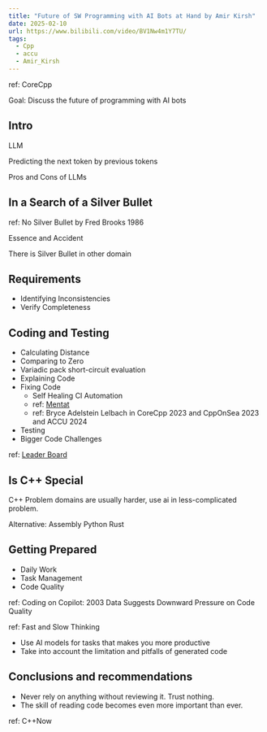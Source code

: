 ```yaml
---
title: "Future of SW Programming with AI Bots at Hand by Amir Kirsh"
date: 2025-02-10
url: https://www.bilibili.com/video/BV1Nw4m1Y7TU/
tags:
  - Cpp
  - accu
  - Amir_Kirsh
---
```


ref: CoreCpp

Goal: Discuss the future of programming with AI bots

## Intro

LLM

Predicting the next token by previous tokens

Pros and Cons of LLMs

## In a Search of a Silver Bullet

ref: No Silver Bullet by Fred Brooks 1986

Essence and Accident

There is Silver Bullet in other domain

## Requirements

- Identifying Inconsistencies
- Verify Completeness

## Coding and Testing

- Calculating Distance
- Comparing to Zero
- Variadic pack short-circuit evaluation
- Explaining Code
- Fixing Code
  - Self Healing CI Automation
  - ref: [Mentat](hhttps://mentat.ai/)
  - ref: Bryce Adelstein Lelbach in CoreCpp 2023 and CppOnSea 2023 and ACCU 2024
- Testing
- Bigger Code Challenges

ref: [Leader Board](https://evalplus.github.io/leaderboard.html)

## Is C++ Special

C++ Problem domains are usually harder, use ai in less-complicated problem.

Alternative: Assembly Python Rust

## Getting Prepared

- Daily Work
- Task Management
- Code Quality

ref: Coding on Copilot: 2003 Data Suggests Downward Pressure on Code Quality

ref: Fast and Slow Thinking

- Use AI models for tasks that makes you more productive
- Take into account the limitation and pitfalls of generated code

## Conclusions and recommendations

- Never rely on anything without reviewing it. Trust nothing.
- The skill of reading code becomes even more important than ever.

ref: C++Now
